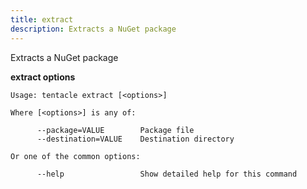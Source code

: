 ```yaml
---
title: extract
description: Extracts a NuGet package
---
```


Extracts a NuGet package

**extract options**

```text
Usage: tentacle extract [<options>]

Where [<options>] is any of:

      --package=VALUE        Package file
      --destination=VALUE    Destination directory

Or one of the common options:

      --help                 Show detailed help for this command


```
